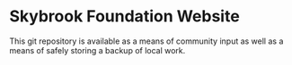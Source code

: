 <h1>Skybrook Foundation Website</h1>
<p>This git repository is available as a means of community input as well as a means of safely storing a backup of local work.</p>
